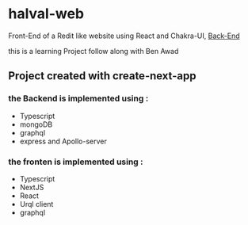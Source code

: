# halval-web
Front-End of a Redit like website using React and Chakra-UI,
[Back-End](https://github.com/halimtech/halval-server)

this is a learning Project follow along with Ben Awad 
## Project created with create-next-app
### the Backend is implemented using :
* Typescript 
* mongoDB 
* graphql 
* express and Apollo-server
### the fronten is implemented using :
* Typescript
* NextJS
* React
* Urql client
* graphql
